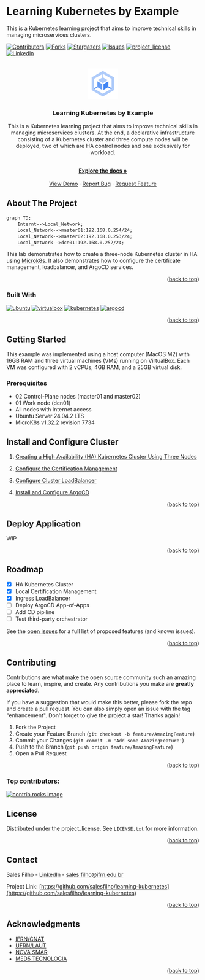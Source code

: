 # Learning Kubernetes by Example
This is a Kubernetes learning project that aims to improve technical skills in managing microservices clusters.


<!-- Improved compatibility of back to top link: See: https://github.com/othneildrew/Best-README-Template/pull/73 -->
<a id="readme-top"></a>
<!--
*** Thanks for checking out the Best-README-Template. If you have a suggestion
*** that would make this better, please fork the repo and create a pull request
*** or simply open an issue with the tag "enhancement".
*** Don't forget to give the project a star!
*** Thanks again! Now go create something AMAZING! :D
-->



<!-- PROJECT SHIELDS -->
<!--
*** I'm using markdown "reference style" links for readability.
*** Reference links are enclosed in brackets [ ] instead of parentheses ( ).
*** See the bottom of this document for the declaration of the reference variables
*** for contributors-url, forks-url, etc. This is an optional, concise syntax you may use.
*** https://www.markdownguide.org/basic-syntax/#reference-style-links
-->
[![Contributors][contributors-shield]][contributors-url]
[![Forks][forks-shield]][forks-url]
[![Stargazers][stars-shield]][stars-url]
[![Issues][issues-shield]][issues-url]
[![project_license][license-shield]][license-url]
[![LinkedIn][linkedin-shield]][linkedin-url]



<!-- PROJECT LOGO -->
<br />
<div align="center">
  <a href="https://github.com/salesfilho/learning-kubernetes">
    <img src="images/logo.svg" alt="Logo" width="80" height="80">
  </a>

<h3 align="center">Learning Kubernetes by Example</h3>

<p align="left">

This is a Kubernetes learning project that aims to improve technical skills in managing microservices clusters. At the end, a declarative infrastructure consisting of a Kubernetes cluster and three compute nodes will be deployed, two of which are HA control nodes and one exclusively for workload.

</p>
    <br />
    <a href="https://github.com/salesfilho/learning-kubernetes"><strong>Explore the docs »</strong></a>
    <br />
    <br />
    <a href="https://github.com/salesfilho/learning-kubernetes">View Demo</a>
    &middot;
    <a href="https://github.com/salesfilho/learning-kubernetes/issues/new?labels=bug&template=bug-report---.md">Report Bug</a>
    &middot;
    <a href="https://github.com/salesfilho/learning-kubernetes/issues/new?labels=enhancement&template=feature-request---.md">Request Feature</a>
  
</div>

<!-- ABOUT THE PROJECT -->
## About The Project

```mermaid
graph TD;
    Internt-->Local_Network;
    Local_Network-->master01:192.168.0.254/24;
    Local_Network-->master02:192.168.0.253/24;
    Local_Network-->dcn01:192.168.0.252/24;
```

This lab demonstrates how to create a three-node Kubernetes cluster in HA using [Microk8s](https://github.com/canonical/microk8s/blob/master/README.md). It also demonstrates how to configure the certificate management, loadbalancer, and ArgoCD services.

<p align="right">(<a href="#readme-top">back to top</a>)</p>



### Built With
[![ubuntu][Ubuntu]][ubuntu-url]
[![virtualbox][VirtualBox]][virtualbox-url]
[![kubernetes][Kubernetes]][kubernetes-url]
[![argocd][ArgoCD]][argocd-url]

<p align="right">(<a href="#readme-top">back to top</a>)</p>


<!-- GETTING STARTED -->
## Getting Started

This example was implemented using a host computer (MacOS M2) with 16GB RAM and three virtual machines (VMs) running on VirtualBox. Each VM was configured with 2 vCPUs, 4GB RAM, and a 25GB virtual disk.

### Prerequisites

* 02 Control-Plane nodes (master01 and master02)
* 01 Work node (dcn01)
* All nodes with Internet access
* Ubuntu Server 24.04.2 LTS
* MicroK8s v1.32.2 revision 7734

## Install and Configure Cluster

1. [Creating a High Availability (HA) Kubernetes Cluster Using Three Nodes
](https://github.com/salesfilho/learning-kubernetes/blob/main/cluster/README.md)

2. [Configure the Certification Management](https://github.com/salesfilho/learning-kubernetes/tree/main/cluster/cert-manager
)
3. [Configure Cluster LoadBalancer](https://github.com/salesfilho/learning-kubernetes/tree/main/cluster/LoadBalancer)
4. [Install and Configure ArgoCD](https://github.com/salesfilho/learning-kubernetes/tree/main/cluster/LoadBalancer)

<p align="right">(<a href="#readme-top">back to top</a>)</p>


<!-- USAGE EXAMPLES -->
## Deploy Application

WIP

<p align="right">(<a href="#readme-top">back to top</a>)</p>


<!-- ROADMAP -->
## Roadmap

- [x] HA Kubernetes Cluster
- [x] Local Certification Management
- [x] Ingress LoadBalancer
- [ ] Deploy ArgoCD App-of-Apps
- [ ] Add CD pipiline
- [ ] Test third-party orchestrator

See the [open issues](https://github.com/salesfilho/learning-kubernetes/issues) for a full list of proposed features (and known issues).

<p align="right">(<a href="#readme-top">back to top</a>)</p>



<!-- CONTRIBUTING -->
## Contributing

Contributions are what make the open source community such an amazing place to learn, inspire, and create. Any contributions you make are **greatly appreciated**.

If you have a suggestion that would make this better, please fork the repo and create a pull request. You can also simply open an issue with the tag "enhancement".
Don't forget to give the project a star! Thanks again!

1. Fork the Project
2. Create your Feature Branch (`git checkout -b feature/AmazingFeature`)
3. Commit your Changes (`git commit -m 'Add some AmazingFeature'`)
4. Push to the Branch (`git push origin feature/AmazingFeature`)
5. Open a Pull Request

<p align="right">(<a href="#readme-top">back to top</a>)</p>

### Top contributors:

<a href="https://github.com/salesfilho/learning-kubernetes/graphs/contributors">
  <img src="https://contrib.rocks/image?repo=salesfilho/learning-kubernetes" alt="contrib.rocks image" />
</a>



<!-- LICENSE -->
## License

Distributed under the project_license. See `LICENSE.txt` for more information.

<p align="right">(<a href="#readme-top">back to top</a>)</p>



<!-- CONTACT -->
## Contact

Sales Filho - [LinkedIn](https://www.linkedin.com/in/salesfilho/) - sales.filho@ifrn.edu.br

Project Link: [https://github.com/salesfilho/learning-kubernetes](https://github.com/salesfilho/learning-kubernetes)

<p align="right">(<a href="#readme-top">back to top</a>)</p>



<!-- ACKNOWLEDGMENTS -->
## Acknowledgments

* [IFRN/CNAT](https://portal.ifrn.edu.br/campus/natalcentral/)
* [UFRN/LAUT](http://laut.dca.ufrn.br/)
* [NOVA SMAR](https://www.smar.com.br/)
* [MED5 TECNOLOGIA](https://www.med5.com.br/)

<p align="right">(<a href="#readme-top">back to top</a>)</p>



<!-- MARKDOWN LINKS & IMAGES -->
<!-- https://www.markdownguide.org/basic-syntax/#reference-style-links -->
[contributors-shield]: https://img.shields.io/github/contributors/salesfilho/learning-kubernetes.svg?style=for-the-badge
[contributors-url]: https://github.com/salesfilho/learning-kubernetes/graphs/contributors
[forks-shield]: https://img.shields.io/github/forks/salesfilho/learning-kubernetes.svg?style=for-the-badge
[forks-url]: https://github.com/salesfilho/learning-kubernetes/network/members
[stars-shield]: https://img.shields.io/github/stars/salesfilho/learning-kubernetes.svg?style=for-the-badge
[stars-url]: https://github.com/salesfilho/learning-kubernetes/stargazers
[issues-shield]: https://img.shields.io/github/issues/salesfilho/learning-kubernetes.svg?style=for-the-badge
[issues-url]: https://github.com/salesfilho/learning-kubernetes/issues
[license-shield]: https://img.shields.io/github/license/salesfilho/learning-kubernetes.svg?style=for-the-badge
[license-url]: https://github.com/salesfilho/learning-kubernetes/blob/master/LICENSE.txt
[linkedin-shield]: https://img.shields.io/badge/-LinkedIn-black.svg?style=for-the-badge&logo=linkedin&colorB=555
[linkedin-url]: https://www.linkedin.com/in/salesfilho/

[kubernetes]: https://img.shields.io/badge/kubernetes-326CE5?&style=plastic&logo=kubernetes&logoColor=white
[kubernetes-url]: https://kubernetes.io/

[argocd]: https://img.shields.io/badge/Argocd-EF7B4D?&style=plastic&logo=Argo&logoColor=white
[argocd-url]: https://argo-cd.readthedocs.io/en/stable/

[ubuntu]: https://img.shields.io/badge/Ubuntu-fff?logo=Ubuntu&logoColor=fff&color=E95420
[ubuntu-url]: https://ubuntu.com/download

[virtualbox]: https://img.shields.io/badge/VirtualBox-Experienced-yellowgreen
[virtualbox-url]: https://www.virtualbox.org/


[Next.js]: https://img.shields.io/badge/next.js-000000?style=for-the-badge&logo=nextdotjs&logoColor=white
[Next-url]: https://nextjs.org/

[React.js]: https://img.shields.io/badge/React-20232A?style=for-the-badge&logo=react&logoColor=61DAFB
[React-url]: https://reactjs.org/
[Vue.js]: https://img.shields.io/badge/Vue.js-35495E?style=for-the-badge&logo=vuedotjs&logoColor=4FC08D
[Vue-url]: https://vuejs.org/
[Angular.io]: https://img.shields.io/badge/Angular-DD0031?style=for-the-badge&logo=angular&logoColor=white
[Angular-url]: https://angular.io/
[Svelte.dev]: https://img.shields.io/badge/Svelte-4A4A55?style=for-the-badge&logo=svelte&logoColor=FF3E00
[Svelte-url]: https://svelte.dev/
[Laravel.com]: https://img.shields.io/badge/Laravel-FF2D20?style=for-the-badge&logo=laravel&logoColor=white
[Laravel-url]: https://laravel.com
[Bootstrap.com]: https://img.shields.io/badge/Bootstrap-563D7C?style=for-the-badge&logo=bootstrap&logoColor=white
[Bootstrap-url]: https://getbootstrap.com
[JQuery.com]: https://img.shields.io/badge/jQuery-0769AD?style=for-the-badge&logo=jquery&logoColor=white
[JQuery-url]: https://jquery.com 
